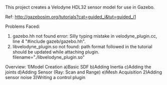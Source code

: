 This project creates a Velodyne HDL32 sensor model for use in Gazebo.

Ref: http://gazebosim.org/tutorials?cat=guided_i&tut=guided_i1 

Problems Faced:
  1) gazebo.hh not found error: Silly typing mistake in velodyne_plugin.cc, line 4 "#include gazeb/gazebo.hh".
  2) libvelodyne_plugin.so not found: path format followed in the tutorial should be updated while attaching plugin. filename="./libvelodyne_plugin.so"
  
	
	
Overview:
1)Model Creation
	a)Basic SDF
	b)Adding Inertia
	c)Adding the joints
	d)Adding Sensor (Ray: Scan and Range)
	e)Mesh Acquisition
2)Adding sensor noise
3)Writing a control plugin

